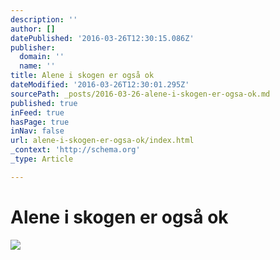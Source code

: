 ```yaml
---
description: ''
author: []
datePublished: '2016-03-26T12:30:15.086Z'
publisher:
  domain: ''
  name: ''
title: Alene i skogen er også ok
dateModified: '2016-03-26T12:30:01.295Z'
sourcePath: _posts/2016-03-26-alene-i-skogen-er-ogsa-ok.md
published: true
inFeed: true
hasPage: true
inNav: false
url: alene-i-skogen-er-ogsa-ok/index.html
_context: 'http://schema.org'
_type: Article

---
```

# Alene i skogen er også ok
![](https://the-grid-user-content.s3-us-west-2.amazonaws.com/41115dbf-e902-4bfc-844e-b0303954764e.png)
